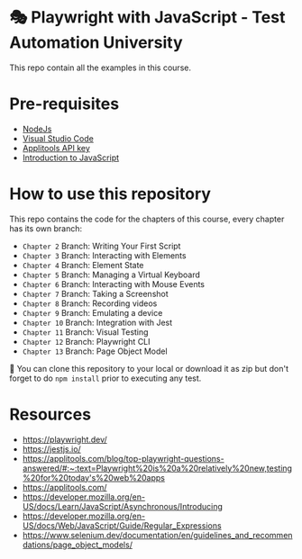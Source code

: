 # 🎭 Playwright with JavaScript - Test Automation University
This repo contain all the examples in this course.

#  Pre-requisites

- [NodeJs](https://nodejs.org/en/)
- [Visual Studio Code](https://code.visualstudio.com/)
- [Applitools API key](https://auth.applitools.com/users/register)
- [Introduction to JavaScript](https://testautomationu.applitools.com/javascript-tutorial/)

# How to use this repository
This repo contains the code for the chapters of this course, every chapter has its own branch:

- ```Chapter 2``` Branch: Writing Your First Script
- ```Chapter 3``` Branch: Interacting with Elements
- ```Chapter 4``` Branch: Element State 
- ```Chapter 5``` Branch: Managing a Virtual Keyboard
- ```Chapter 6``` Branch: Interacting with Mouse Events
- ```Chapter 7``` Branch: Taking a Screenshot  
- ```Chapter 8``` Branch: Recording videos
- ```Chapter 9``` Branch: Emulating a device
- ```Chapter 10``` Branch: Integration with Jest
- ```Chapter 11``` Branch: Visual Testing
- ```Chapter 12``` Branch: Playwright CLI
- ```Chapter 13``` Branch: Page Object Model

:pushpin: You can clone this repository to your local or download it as zip but don't forget to do ```npm install``` prior to executing any test. 

# Resources

- https://playwright.dev/ 
- https://jestjs.io/
- https://applitools.com/blog/top-playwright-questions-answered/#:~:text=Playwright%20is%20a%20relatively%20new,testing%20for%20today's%20web%20apps
- https://applitools.com/
- https://developer.mozilla.org/en-US/docs/Learn/JavaScript/Asynchronous/Introducing 
- https://developer.mozilla.org/en-US/docs/Web/JavaScript/Guide/Regular_Expressions
- https://www.selenium.dev/documentation/en/guidelines_and_recommendations/page_object_models/
